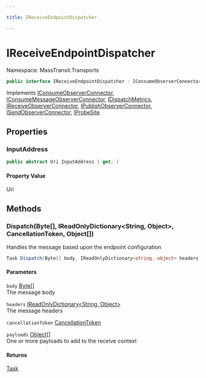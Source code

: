 ```yaml
---

title: IReceiveEndpointDispatcher

---
```


# IReceiveEndpointDispatcher

Namespace: MassTransit.Transports

```csharp
public interface IReceiveEndpointDispatcher : IConsumeObserverConnector, IConsumeMessageObserverConnector, IDispatchMetrics, IReceiveObserverConnector, IPublishObserverConnector, ISendObserverConnector, IProbeSite
```

Implements [IConsumeObserverConnector](../../masstransit-abstractions/masstransit/iconsumeobserverconnector), [IConsumeMessageObserverConnector](../../masstransit-abstractions/masstransit/iconsumemessageobserverconnector), [IDispatchMetrics](../masstransit-transports/idispatchmetrics), [IReceiveObserverConnector](../../masstransit-abstractions/masstransit/ireceiveobserverconnector), [IPublishObserverConnector](../../masstransit-abstractions/masstransit/ipublishobserverconnector), [ISendObserverConnector](../../masstransit-abstractions/masstransit/isendobserverconnector), [IProbeSite](../../masstransit-abstractions/masstransit/iprobesite)

## Properties

### **InputAddress**

```csharp
public abstract Uri InputAddress { get; }
```

#### Property Value

Uri<br/>

## Methods

### **Dispatch(Byte[], IReadOnlyDictionary\<String, Object\>, CancellationToken, Object[])**

Handles the message based upon the endpoint configuration

```csharp
Task Dispatch(Byte[] body, IReadOnlyDictionary<string, object> headers, CancellationToken cancellationToken, Object[] payloads)
```

#### Parameters

`body` [Byte[]](https://learn.microsoft.com/en-us/dotnet/api/system.byte)<br/>
The message body

`headers` [IReadOnlyDictionary\<String, Object\>](https://learn.microsoft.com/en-us/dotnet/api/system.collections.generic.ireadonlydictionary-2)<br/>
The message headers

`cancellationToken` [CancellationToken](https://learn.microsoft.com/en-us/dotnet/api/system.threading.cancellationtoken)<br/>

`payloads` [Object[]](https://learn.microsoft.com/en-us/dotnet/api/system.object)<br/>
One or more payloads to add to the receive context

#### Returns

[Task](https://learn.microsoft.com/en-us/dotnet/api/system.threading.tasks.task)<br/>
